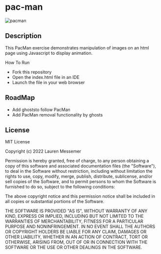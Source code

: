 # pac-man

![pacman](https://user-images.githubusercontent.com/70284444/170416761-efef7282-2be4-478f-b3fb-40d8920d7a3b.png)

## Description
This PacMan exercise demonstrates manipulation of images on an html page using Javascript to display animation. 

How To Run
- Fork this repository
- Open the index.html file in an IDE
- Launch the file in your web browser

## RoadMap

- Add ghoststo follow PacMan
- Add PacMan removal functionality by ghosts


## License

MIT License

Copyright (c) 2022 Lauren Messemer

Permission is hereby granted, free of charge, to any person obtaining a copy of this software and associated documentation files (the "Software"), to deal in the Software without restriction, including without limitation the rights to use, copy, modify, merge, publish, distribute, sublicense, and/or sell copies of the Software, and to permit persons to whom the Software is furnished to do so, subject to the following conditions:

The above copyright notice and this permission notice shall be included in all copies or substantial portions of the Software.

THE SOFTWARE IS PROVIDED "AS IS", WITHOUT WARRANTY OF ANY KIND, EXPRESS OR IMPLIED, INCLUDING BUT NOT LIMITED TO THE WARRANTIES OF MERCHANTABILITY, FITNESS FOR A PARTICULAR PURPOSE AND NONINFRINGEMENT. IN NO EVENT SHALL THE AUTHORS OR COPYRIGHT HOLDERS BE LIABLE FOR ANY CLAIM, DAMAGES OR OTHER LIABILITY, WHETHER IN AN ACTION OF CONTRACT, TORT OR OTHERWISE, ARISING FROM, OUT OF OR IN CONNECTION WITH THE SOFTWARE OR THE USE OR OTHER DEALINGS IN THE SOFTWARE.
 
